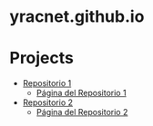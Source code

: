 # yracnet.github.io

# Projects


- [Repositorio 1](https://github.com/usuario/repo1)
  - [Página del Repositorio 1](https://usuario.github.io/repo1)
- [Repositorio 2](https://github.com/usuario/repo2)
  - [Página del Repositorio 2](https://usuario.github.io/repo2)